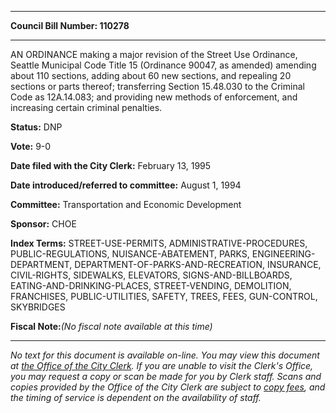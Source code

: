 

********

**Council Bill Number: 110278**
********

 AN ORDINANCE making a major revision of the Street Use Ordinance, Seattle Municipal Code Title 15 (Ordinance 90047, as amended) amending about 110 sections, adding about 60 new sections, and repealing 20 sections or parts thereof; transferring Section 15.48.030 to the Criminal Code as 12A.14.083; and providing new methods of enforcement, and increasing certain criminal penalties.

**Status:** DNP
   
**Vote:** 9-0
   
**Date filed with the City Clerk:** February 13, 1995
   
   
**Date introduced/referred to committee:** August 1, 1994
   
**Committee:** Transportation and Economic Development
   
**Sponsor:** CHOE
   
   
**Index Terms:** STREET-USE-PERMITS, ADMINISTRATIVE-PROCEDURES, PUBLIC-REGULATIONS, NUISANCE-ABATEMENT, PARKS, ENGINEERING-DEPARTMENT, DEPARTMENT-OF-PARKS-AND-RECREATION, INSURANCE, CIVIL-RIGHTS, SIDEWALKS, ELEVATORS, SIGNS-AND-BILLBOARDS, EATING-AND-DRINKING-PLACES, STREET-VENDING, DEMOLITION, FRANCHISES, PUBLIC-UTILITIES, SAFETY, TREES, FEES, GUN-CONTROL, SKYBRIDGES

**Fiscal Note:**_(No fiscal note available at this time)_
********

_No text for this document is available on-line. You may view this document at [the Office of the City Clerk](http://www.seattle.gov/leg/clerk/contactUs.htm). If you are unable to visit the Clerk's Office, you may request a copy or scan be made for you by Clerk staff. Scans and copies provided by the Office of the City Clerk are subject to [copy fees](http://clerk.seattle.gov/~public/clerkfees.htm), and the timing of service is dependent on the availability of staff._

